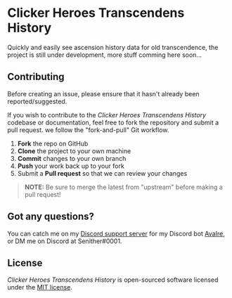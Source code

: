 Clicker Heroes Transcendens History
======================================

Quickly and easily see ascension history data for old transcendence, the project is still under development, more stuff comming here soon...

## Contributing

Before creating an issue, please ensure that it hasn't already been reported/suggested.

If you wish to contribute to the *Clicker Heroes Transcendens History* codebase or documentation, feel free to fork the repository and submit a pull request. we follow the "fork-and-pull" Git workflow.

 1. **Fork** the repo on GitHub
 2. **Clone** the project to your own machine
 3. **Commit** changes to your own branch
 4. **Push** your work back up to your fork
 5. Submit a **Pull request** so that we can review your changes

> **NOTE:** Be sure to merge the latest from "upstream" before making a pull request!

## Got any questions?

You can catch me on my [Discord support server](https://discord.gg/ZpJDKzf) for my Discord bot [AvaIre](https://github.com/avaire), or DM me on Discord at Senither#0001.

## License

*Clicker Heroes Transcendens History* is open-sourced software licensed under the [MIT license](http://opensource.org/licenses/MIT).